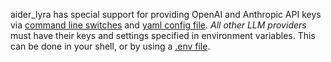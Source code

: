 aider_lyra has special support for providing
OpenAI and Anthropic API keys
via 
[command line switches](/docs/config/options.html)
and 
[yaml config file](/docs/config/aider_lyra_conf.html).
*All other LLM providers* must 
have their keys and settings 
specified in environment variables.
This can be done in your shell, 
or by using a 
[.env file](/docs/config/dotenv.html).
